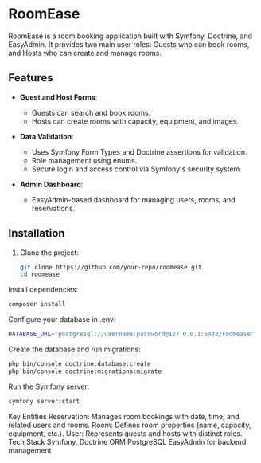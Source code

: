 # RoomEase

RoomEase is a room booking application built with Symfony, Doctrine, and EasyAdmin. It provides two main user roles: Guests who can book rooms, and Hosts who can create and manage rooms.

## Features

- **Guest and Host Forms**:
  - Guests can search and book rooms.
  - Hosts can create rooms with capacity, equipment, and images.
- **Data Validation**:

  - Uses Symfony Form Types and Doctrine assertions for validation.
  - Role management using enums.
  - Secure login and access control via Symfony's security system.

- **Admin Dashboard**:
  - EasyAdmin-based dashboard for managing users, rooms, and reservations.

## Installation

1. Clone the project:
   ```bash
   git clone https://github.com/your-repo/roomease.git
   cd roomease
   ```

Install dependencies:

```bash
composer install
```

Configure your database in .env:

```bash
DATABASE_URL="postgresql://username:password@127.0.0.1:5432/roomease"
```

Create the database and run migrations:

```bash
php bin/console doctrine:database:create
php bin/console doctrine:migrations:migrate
```

Run the Symfony server:

```bash
symfony server:start
```

Key Entities
Reservation: Manages room bookings with date, time, and related users and rooms.
Room: Defines room properties (name, capacity, equipment, etc.).
User: Represents guests and hosts with distinct roles.
Tech Stack
Symfony, Doctrine ORM
PostgreSQL
EasyAdmin for backend management
